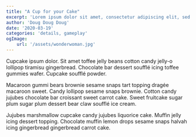 ```yaml
---
title: "A Cup for your Cake"
excerpt: 'Lorem ipsum dolor sit amet, consectetur adipiscing elit, sed do eiusmod tempor incididunt ut labore et dolore magna aliqua. Praesent elementum facilisis leo vel fringilla est ullamcorper eget. At imperdiet dui accumsan sit amet nulla facilisi morbi tempus.'
author: 'Doug Doug Doug'
date: '2020-03-19'
categories: 'details, gameplay'
ogImage: 
    url: '/assets/wonderwoman.jpg'
---
```


Cupcake ipsum dolor. Sit amet toffee jelly beans cotton candy jelly-o lollipop tiramisu gingerbread. Chocolate bar dessert soufflé icing toffee gummies wafer. Cupcake soufflé powder.

Macaroon gummi bears brownie sesame snaps tart topping dragée macaroon sweet. Candy lollipop sesame snaps brownie. Cotton candy jujubes chocolate bar croissant sweet carrot cake. Sweet fruitcake sugar plum sugar plum dessert bear claw soufflé ice cream.

Jujubes marshmallow cupcake candy jujubes liquorice cake. Muffin jelly icing dessert topping. Chocolate muffin lemon drops sesame snaps halvah icing gingerbread gingerbread carrot cake.